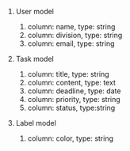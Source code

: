 1. User model
    1. column: name, type: string
    2. column: division, type: string
    3. column: email, type: string

2. Task model
    1. column: title, type: string
    2. column: content, type: text
    3. column: deadline, type: date
    4. column: priority, type: string
    5. column: status, type:string

3. Label model
    1. column: color, type: string
